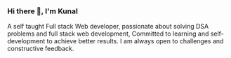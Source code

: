 ### Hi there 👋, I'm Kunal

A self taught Full stack Web developer, passionate about solving DSA problems and full stack web development, Committed to learning and self-development to achieve better results. I am always open to challenges and constructive feedback. 
